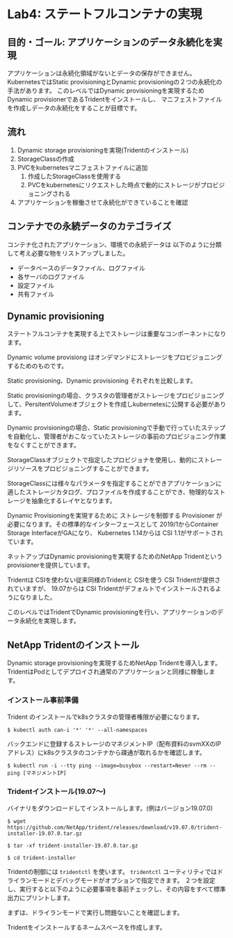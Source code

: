 # Lab4: ステートフルコンテナの実現

## 目的・ゴール: アプリケーションのデータ永続化を実現
アプリケーションは永続化領域がないとデータの保存ができません。 KubernetesではStatic provisioningとDynamic provisioningの２つの永続化の手法があります。
このレベルではDynamic provisioningを実現するためDynamic provisionerであるTridentをインストールし、 マニフェストファイルを作成しデータの永続化をすることが目標です。

## 流れ
1. Dynamic storage provisioningを実現(Tridentのインストール)
2. StorageClassの作成
3. PVCをkubernetesマニフェストファイルに追加
    1. 作成したStorageClassを使用する
    2. PVCをkubernetesにリクエストした時点で動的にストレージがプロビジョニングされる
4. アプリケーションを稼働させて永続化ができていることを確認

## コンテナでの永続データのカテゴライズ
コンテナ化されたアプリケーション、環境での永続データは 以下のように分類して考え必要な物をリストアップしました。
* データベースのデータファイル、ログファイル
* 各サーバのログファイル
* 設定ファイル
* 共有ファイル

## Dynamic provisioning
ステートフルコンテナを実現する上でストレージは重要なコンポーネントになります。

Dynamic volume provisiong はオンデマンドにストレージをプロビジョニングするためのものです。

Static provisioning、Dynamic provisioning それぞれを比較します。

Static provisioningの場合、クラスタの管理者がストレージをプロビジョニングして、PersitentVolumeオブジェクトを作成しkubernetesに公開する必要があります。

Dynamic provisioningの場合、Static provisioningで手動で行っていたステップを自動化し、管理者がおこなっていたストレージの事前のプロビジョニング作業をなくすことができます。

StorageClassオブジェクトで指定したプロビジョナを使用し、動的にストレージリソースをプロビジョニングすることができます。

StorageClassには様々なパラメータを指定することができアプリケーションに適したストレージカタログ、プロファイルを作成することができ、物理的なストレージを抽象化するレイヤとなります。

Dynamic Provisioningを実現するために ストレージを制御する Provisioner が必要になります。その標準的なインターフェースとして 2019/1からContainer Storage InterfaceがGAになり、 Kubernetes 1.14からは CSI 1.1がサポートされています。

ネットアップはDynamic provisioningを実現するためのNetApp Tridentというprovisionerを提供しています。

Tridentは CSIを使わない従来同様のTridentと CSIを使う CSI Tridentが提供されていますが、 19.07からは CSI Tridentがデフォルトでインストールされるようになりました。

このレベルではTridentでDynamic provisioningを行い、アプリケーションのデータ永続化を実現します。

## NetApp Tridentのインストール
Dynamic storage provisioningを実現するためNetApp Tridentを導入します。 TridentはPodとしてデプロイされ通常のアプリケーションと同様に稼働します。

### インストール事前準備
Trident のインストールでk8sクラスタの管理者権限が必要になります。

```
$ kubectl auth can-i '*' '*' --all-namespaces
```


バックエンドに登録するストレージのマネジメントIP（配布資料のsvmXXのIPアドレス）にk8sクラスタのコンテナから疎通が取れるかを確認します。
```
$ kubectl run -i --tty ping --image=busybox --restart=Never --rm --  ping [マネジメントIP]
```


### Tridentインストール(19.07〜)
バイナリをダウンロードしてインストールします。(例はバージョン19.07.0)
```
$ wget https://github.com/NetApp/trident/releases/download/v19.07.0/trident-installer-19.07.0.tar.gz

$ tar -xf trident-installer-19.07.0.tar.gz

$ cd trident-installer
```

Tridentの制御には `tridentctl` を使います。
`tridentctl` ユーティリティではドライランモードとデバッグモードがオプションで指定できます。 ２つを設定し、実行すると以下のように必要事項を事前チェックし、その内容をすべて標準出力にプリントします。

まずは、ドライランモードで実行し問題ないことを確認します。

Tridentをインストールするネームスペースを作成します。



